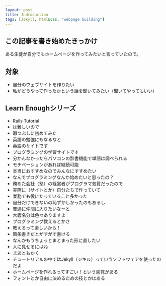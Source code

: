 ```yaml
---
layout: post
title: Indroduction
tags: [Jekyll, html&css, "webpage building"]
---
```


## この記事を書き始めたきっかけ
ある生徒が自分でもホームページを作ってみたいと言っていたので。

## 対象
- 自分のウェブサイトを作りたい
- 私がどうやって作ったかという話を聞いてみたい（聞いてやってもいい）

## Learn Enoughシリーズ
- Rails Tutorial
- は難しいので
- 暇つぶしに初めてみた
- 英語の勉強にもなるなと
- 英語のサイトです
- プログラミングの学習サイトです
- 分かんなかったらパソコンの辞書機能で単語は調べられる
- モチベーションがあれば継続可能
- 本当におすすめなのでみんなにすすめたい
- なんでプログラミングなんか始めたいと思ったの？
- 務めた会社（塾）の経営者がプログラマ気質だったので
- 実際に（サイトとか）自分たちで作っていて
- 業務でも役にたっていること多かった
- 自分だけできないの恥ずかしかったのもあるし
- 普通に仲間に入りたいなーと
- 大義名分は色々ありますよ
- プログラミング教えるとかさ
- 教えるって楽しいから！
- 箇条書きだとがすがす書ける
- なんかもうちょっとまとまった形に直したい
- 人に見せるにはね
- まあともかく
- チュートリアルの中ではJekyll（ジキル）っていうソフトウェアを使ったのだよ
- ホームページを作れるってすごい！という感覚がある
- フォントとか自由に決めるための技とかはある
